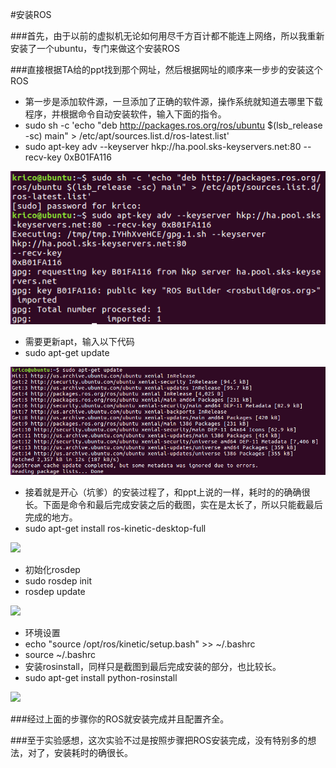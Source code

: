 #安装ROS

###首先，由于以前的虚拟机无论如何用尽千方百计都不能连上网络，所以我重新安装了一个ubuntu，专门来做这个安装ROS

###直接根据TA给的ppt找到那个网址，然后根据网址的顺序来一步步的安装这个ROS
* 第一步是添加软件源，一旦添加了正确的软件源，操作系统就知道去哪里下载程序，并根据命令自动安装软件，输入下面的指令。
* sudo sh -c 'echo "deb http://packages.ros.org/ros/ubuntu $(lsb_release -sc) main" > /etc/apt/sources.list.d/ros-latest.list'
* sudo apt-key adv --keyserver hkp://ha.pool.sks-keyservers.net:80 --recv-key 0xB01FA116

![](https://github.com/KRICOK/ES2016_14353393/blob/master/first.png?raw=true)

* 需要更新apt，输入以下代码
* sudo apt-get update

![](https://github.com/KRICOK/ES2016_14353393/blob/master/second.png?raw=true)

* 接着就是开心（坑爹）的安装过程了，和ppt上说的一样，耗时的的确确很长。下面是命令和最后完成安装之后的截图，实在是太长了，所以只能截最后完成的地方。
* sudo apt-get install ros-kinetic-desktop-full

![](https://d17oy1vhnax1f7.cloudfront.net/items/1H0A2H2y1141280X3y07/three.png?v=ac1bb01d)

* 初始化rosdep
* sudo rosdep init
* rosdep update

![](https://d17oy1vhnax1f7.cloudfront.net/items/2E392k041V0W442F1I2r/4.png?v=4284cceb)

* 环境设置
* echo "source /opt/ros/kinetic/setup.bash" >> ~/.bashrc 
* source ~/.bashrc
* 安装rosinstall，同样只是截图到最后完成安装的部分，也比较长。
* sudo apt-get install python-rosinstall

![](https://d17oy1vhnax1f7.cloudfront.net/items/2G3P0k1o1F3h3R3e2Z1r/5.png?v=8761b1c6)

###经过上面的步骤你的ROS就安装完成并且配置齐全。

###至于实验感想，这次实验不过是按照步骤把ROS安装完成，没有特别多的想法，对了，安装耗时的确很长。
